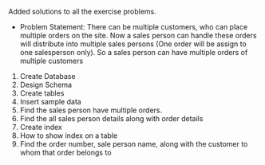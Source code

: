 Added solutions to all the exercise problems.

* Problem Statement: There can be multiple customers, who can place multiple orders on the site. Now a sales person can handle these orders will distribute into multiple sales persons (One order will be assign to one salesperson only). So a sales person can have multiple orders of multiple customers 

1. Create Database
2. Design Schema 
3. Create tables 
4. Insert sample data 
5. Find the sales person have multiple orders. 
6. Find the all sales person details along with order details
7. Create index
8. How to show index on a table
9. Find the order number, sale person name, along with the customer to whom that order belongs to
